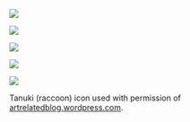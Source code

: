 ![](http://archive.org/download/siznax-screens/tanuki1.png)

![](http://archive.org/download/siznax-screens/tanuki2.png)

![](http://archive.org/download/siznax-screens/tanuki3.png)

![](http://archive.org/download/siznax-screens/tanuki4.png)

![](http://archive.org/download/siznax-screens/tanuki5.png)

Tanuki (raccoon) icon used with permission of 
[artrelatedblog.wordpress.com](http://artrelatedblog.wordpress.com/2012/08/06/new-pixel-art-avatar/).
